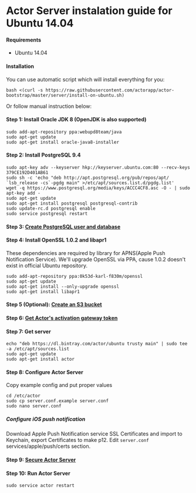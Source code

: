 # Actor Server instalation guide for Ubuntu 14.04
<a id="requirements"></a>
#### Requirements

* Ubuntu 14.04

#### Installation
<a id="install-script"></a>
You can use automatic script which will install everything for you:
```
bash <(curl -s https://raw.githubusercontent.com/actorapp/actor-bootstrap/master/server/install-on-ubuntu.sh)
```
Or follow manual instruction below:

<a id="install-jdk"></a>
#### Step 1: Install Oracle JDK 8 (OpenJDK is also supported)

```
sudo add-apt-repository ppa:webupd8team/java
sudo apt-get update
sudo apt-get install oracle-java8-installer
```
<a id="install-psql"></a>
#### Step 2: Install PostgreSQL 9.4

```
sudo apt-key adv --keyserver hkp://keyserver.ubuntu.com:80 --recv-keys 379CE192D401AB61
sudo sh -c 'echo "deb http://apt.postgresql.org/pub/repos/apt/ `lsb_release -cs`-pgdg main" >/etc/apt/sources.list.d/pgdg.list'
wget -q https://www.postgresql.org/media/keys/ACCC4CF8.asc -O - | sudo apt-key add -
sudo apt-get update
sudo apt-get install postgresql postgresql-contrib
sudo update-rc.d postgresql enable
sudo service postgresql restart
```
<a id="configure-database"></a>
#### Step 3: [Create PostgreSQL user and database](configure-database.md)

<a id="install-openssl"></a>
#### Step 4: Install OpenSSL 1.0.2 and libapr1
These dependencies are required by library for APNS(Apple Push Notification Service). We'll upgrade OpenSSL via PPA, cause 1.0.2 doesn't exist in official Ubuntu repository.
```
sudo add-apt-repository ppa:0k53d-karl-f830m/openssl
sudo apt-get update
sudo apt-get install --only-upgrade openssl
sudo apt-get install libapr1
```

<a id="configure-s3"></a>
#### Step 5 (Optional): [Create an S3 bucket](configure-s3.md)
<a id="configure-s3-gateway"></a>
#### Step 6: [Get Actor's activation gateway token](configure-sms-gateway.md)
<a id="get-server"></a>
#### Step 7: Get server

```
echo "deb https://dl.bintray.com/actor/ubuntu trusty main" | sudo tee -a /etc/apt/sources.list
sudo apt-get update
sudo apt-get install actor
```
<a id="configure-server"></a>
#### Step 8: Configure Actor Server

Copy example config and put proper values

```
cd /etc/actor
sudo cp server.conf.example server.conf
sudo nano server.conf
```

##### Configure iOS push notification

Download Apple Push Notification service SSL Certificates and import to Keychain, export Certificates to make p12. Edit `server.conf` services/apple/push/certs section.

<a id="secure-server"></a>
#### Step 9: [Secure Actor Server](secure.md)

<a id="run-server"></a>
#### Step 10: Run Actor Server

```
sudo service actor restart
```
